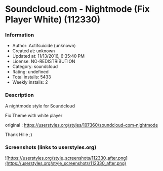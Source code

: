 # Soundcloud.com - Nightmode (Fix Player White) (112330)

### Information
- Author: Actifsuicide (unknown)
- Created at: unknown
- Updated at: 11/13/2016, 6:35:40 PM
- License: NO-REDISTRIBUTION
- Category: soundcloud
- Rating: undefined
- Total installs: 5433
- Weekly installs: 2


### Description
A nightmode style for Soundcloud

Fix Theme with white player

original : https://userstyles.org/styles/107360/soundcloud-com-nightmode


Thank Hille ;)


### Screenshots (links to userstyles.org)
![https://userstyles.org/style_screenshots/112330_after.png](https://userstyles.org/style_screenshots/112330_after.png)


